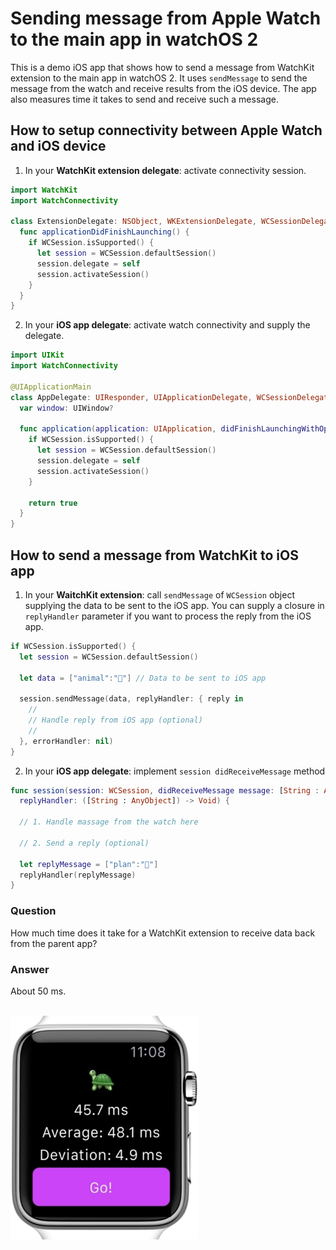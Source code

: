 # Sending message from Apple Watch to the main app in watchOS 2

This is a demo iOS app that shows how to send a message from WatchKit extension to the main app in watchOS 2. It uses `sendMessage` to send the message from the watch and receive results from the iOS device. The app also measures time it takes to send and receive such a message.

## How to setup connectivity between Apple Watch and iOS device

1) In your **WatchKit extension delegate**: activate connectivity session.

```Swift
import WatchKit
import WatchConnectivity

class ExtensionDelegate: NSObject, WKExtensionDelegate, WCSessionDelegate {
  func applicationDidFinishLaunching() {
    if WCSession.isSupported() {
      let session = WCSession.defaultSession()
      session.delegate = self
      session.activateSession()
    }
  }
}
```

2) In your **iOS app delegate**: activate watch connectivity and supply the delegate.

```Swift
import UIKit
import WatchConnectivity

@UIApplicationMain
class AppDelegate: UIResponder, UIApplicationDelegate, WCSessionDelegate {
  var window: UIWindow?

  func application(application: UIApplication, didFinishLaunchingWithOptions launchOptions: [NSObject: AnyObject]?) -> Bool {
    if WCSession.isSupported() {
      let session = WCSession.defaultSession()
      session.delegate = self
      session.activateSession()
    }

    return true
  }
}
```

## How to send a message from WatchKit to iOS app

1) In your **WaitchKit extension**: call `sendMessage` of `WCSession` object supplying the data to be sent to the iOS app. You can supply a closure in `replyHandler` parameter if you want to process the reply from the iOS app.

```Swift
if WCSession.isSupported() {
  let session = WCSession.defaultSession()

  let data = ["animal":"🐘"] // Data to be sent to iOS app

  session.sendMessage(data, replyHandler: { reply in
    //
    // Handle reply from iOS app (optional)
    //
  }, errorHandler: nil)
}
```

2) In your **iOS app delegate**: implement `session didReceiveMessage` method


```Swift
func session(session: WCSession, didReceiveMessage message: [String : AnyObject],
  replyHandler: ([String : AnyObject]) -> Void) {

  // 1. Handle massage from the watch here

  // 2. Send a reply (optional)

  let replyMessage = ["plan":"🌵"]
  replyHandler(replyMessage)
}
```


### Question

How much time does it take for a WatchKit extension to receive data back from the parent app?

### Answer

About 50 ms.

<br>

<img src='https://raw.githubusercontent.com/evgenyneu/WatchKitParentAppBenchmark/master/Graphics/watchkit_extension_to_parent_app_benchmark.png' alt='WatchKit extension to main app communication time' width='300'>

